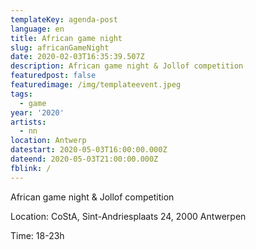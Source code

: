 ```yaml
---
templateKey: agenda-post
language: en
title: African game night
slug: africanGameNight
date: 2020-02-03T16:35:39.507Z
description: African game night & Jollof competition
featuredpost: false
featuredimage: /img/templateevent.jpeg
tags:
  - game
year: '2020'
artists:
  - nn
location: Antwerp
datestart: 2020-05-03T16:00:00.000Z
dateend: 2020-05-03T21:00:00.000Z
fblink: /
---
```

African game night & Jollof competition

Location: CoStA, Sint-Andriesplaats 24, 2000 Antwerpen

Time: 18-23h

